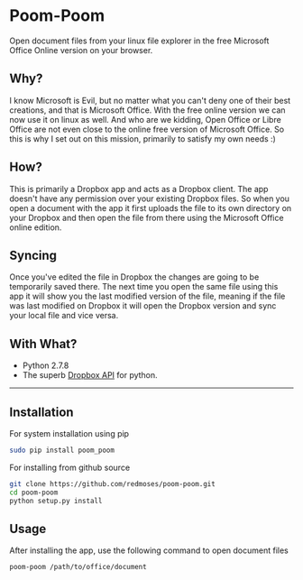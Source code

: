 Poom-Poom
=========

Open document files from your linux file explorer in the free Microsoft Office Online version on your browser.

## Why?
I know Microsoft is Evil, but no matter what you can't deny one of their best creations, and that is Microsoft Office.
With the free online version we can now use it on linux as well. And who are we kidding, Open Office or Libre Office 
are not even close to the online free version of Microsoft Office. So this is why I set out on this mission, primarily 
to satisfy my own needs :)

## How?
This is primarily a Dropbox app and acts as a Dropbox client. The app doesn't have any permission over your existing
Dropbox files. So when you open a document with the app it first uploads the file to its own directory on your 
Dropbox and then open the file from there using the Microsoft Office online edition. 

## Syncing
Once you've edited the file in Dropbox the changes are going to be temporarily saved there. The next time you open the 
same file using this app it will show you the last modified version of the file, meaning if the file was last modified 
on Dropbox it will open the Dropbox version and sync your local file and vice versa.

## With What?
-	Python 2.7.8
-	The superb [Dropbox API](https://www.dropbox.com/developers/core/docs/python) for python.

-----------------------------------------------------------------------------------------

## Installation
For system installation using pip

```bash
sudo pip install poom_poom
```

For installing from github source

```bash
git clone https://github.com/redmoses/poom-poom.git
cd poom-poom
python setup.py install
```

## Usage
After installing the app, use the following command to open document files

```bash
poom-poom /path/to/office/document
```

